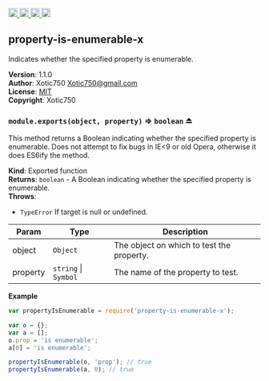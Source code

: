 <a href="https://travis-ci.org/Xotic750/property-is-enumerable-x"
   title="Travis status">
<img
   src="https://travis-ci.org/Xotic750/property-is-enumerable-x.svg?branch=master"
   alt="Travis status" height="18"/>
</a>
<a href="https://david-dm.org/Xotic750/property-is-enumerable-x"
   title="Dependency status">
<img src="https://david-dm.org/Xotic750/property-is-enumerable-x.svg"
   alt="Dependency status" height="18"/>
</a>
<a href="https://david-dm.org/Xotic750/property-is-enumerable-x#info=devDependencies"
   title="devDependency status">
<img src="https://david-dm.org/Xotic750/property-is-enumerable-x/dev-status.svg"
   alt="devDependency status" height="18"/>
</a>
<a href="https://badge.fury.io/js/property-is-enumerable-x" title="npm version">
<img src="https://badge.fury.io/js/property-is-enumerable-x.svg"
   alt="npm version" height="18"/>
</a>
<a name="module_property-is-enumerable-x"></a>

## property-is-enumerable-x
Indicates whether the specified property is enumerable.

**Version**: 1.1.0  
**Author**: Xotic750 <Xotic750@gmail.com>  
**License**: [MIT](&lt;https://opensource.org/licenses/MIT&gt;)  
**Copyright**: Xotic750  
<a name="exp_module_property-is-enumerable-x--module.exports"></a>

### `module.exports(object, property)` ⇒ <code>boolean</code> ⏏
This method returns a Boolean indicating whether the specified property is
enumerable. Does not attempt to fix bugs in IE<9 or old Opera, otherwise it
does ES6ify the method.

**Kind**: Exported function  
**Returns**: <code>boolean</code> - A Boolean indicating whether the specified property is
 enumerable.  
**Throws**:

- <code>TypeError</code> If target is null or undefined.


| Param | Type | Description |
| --- | --- | --- |
| object | <code>Object</code> | The object on which to test the property. |
| property | <code>string</code> \| <code>Symbol</code> | The name of the property to test. |

**Example**  
```js
var propertyIsEnumerable = require('property-is-enumerable-x');

var o = {};
var a = [];
o.prop = 'is enumerable';
a[0] = 'is enumerable';

propertyIsEnumerable(o, 'prop'); // true
propertyIsEnumerable(a, 0); // true
```
